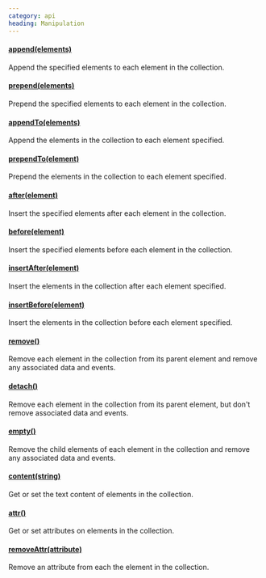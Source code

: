 ```yaml
--- 
category: api
heading: Manipulation
---
```


#### [append(elements)](/api/append/)

Append the specified elements to each element in the collection.

#### [prepend(elements)](/api/prepend/)

Prepend the specified elements to each element in the collection.

#### [appendTo(elements)](/api/appendTo/)

Append the elements in the collection to each element specified.

#### [prependTo(element)](/api/prependTo/)

Prepend the elements in the collection to each element specified.

#### [after(element)](/api/after/)

Insert the specified elements after each element in the collection.

#### [before(element)](/api/before/)

Insert the specified elements before each element in the collection.

#### [insertAfter(element)](/api/insertAfter/)

Insert the elements in the collection after each element specified.

#### [insertBefore(element)](/api/insertBefore/)

Insert the elements in the collection before each element specified.

#### [remove()](/api/remove/)

Remove each element in the collection from its parent element and remove any associated data and events.

#### [detach()](/api/detach/)

Remove each element in the collection from its parent element, but don't remove associated data and events.

#### [empty()](/api/empty/)

Remove the child elements of each element in the collection and remove any associated data and events.

#### [content(string)](/api/content/)

Get or set the text content of elements in the collection.

#### [attr()](/api/attr/)

Get or set attributes on elements in the collection.

#### [removeAttr(attribute)](/api/removeAttr/)

Remove an attribute from each the element in the collection.
